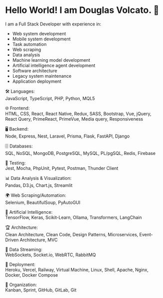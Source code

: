 # Hello World! I am Douglas Volcato. 🖖

I am a Full Stack Developer with experience in:  

- Web system development  
- Mobile system development  
- Task automation  
- Web scraping  
- Data analysis  
- Machine learning model development  
- Artificial intelligence agent development  
- Software architecture  
- Legacy system maintenance  
- Application deployment  

🛠️ Languages:  
JavaScript, TypeScript, PHP, Python, MQL5  

🌐 Frontend:  
HTML, CSS, React, React Native, Redux, SASS, Bootstrap, Vue, jQuery, React Query, PrimeReact, PrimeVue, Media query, Responsiveness  

🖥️ Backend:  
Node, Express, Nest, Laravel, Prisma, Flask, FastAPI, Django  

🗄️ Databases:  
SQL, NoSQL, MongoDB, PostgreSQL, MySQL, PL/pgSQL, Redis, Firebase  

🧪 Testing:  
Jest, Mocha, PhpUnit, Pytest, Postman, Thunder Client  

📊 Data Analysis & Visualization:  
Pandas, D3.js, Chart.js, Streamlit  

🌍 Web Scraping/Automation:  
Selenium, BeautifulSoup, PyAutoGUI  

🤖 Artificial Intelligence:  
TensorFlow, Keras, Scikit-Learn, Ollama, Transformers, LangChain  

🏆 Architecture:  
Clean Architecture, Clean Code, Design Patterns, Microservices, Event-Driven Architecture, MVC  

🛜 Data Streaming:  
WebSockets, Socket.io, WebRTC, RabbitMQ  

🚀 Deployment:  
Heroku, Vercel, Railway, Virtual Machine, Linux, Shell, Apache, Nginx, Docker, Docker Compose  

🔧 Organization:  
Kanban, Sprint, GitHub, GitLab, Git  
